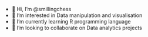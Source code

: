 - 👋 Hi, I’m @smillingchess
- 👀 I’m interested in Data manipulation and visualisation
- 🌱 I’m currently learning R programming language
- 💞️ I’m looking to collaborate on Data analytics projects


<!---
smillingchess/smillingchess is a ✨ special ✨ repository because its `README.md` (this file) appears on your GitHub profile.
You can click the Preview link to take a look at your changes.
--->
